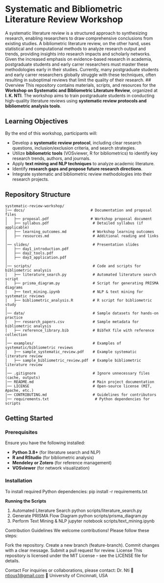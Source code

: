 # Systematic and Bibliometric Literature Review Workshop
A systematic literature review is a structured approach to synthesizing research, enabling researchers to draw comprehensive conclusions from existing studies. A bibliometric literature review, on the other hand, uses statistical and computational methods to analyze research output and trends, providing insights into research impacts and scholarly networks.
Given the increased emphasis on evidence-based research in academia, postgraduate students and early carrer researchers must master these methodologies early in their studies. Currently, many postgraduate students and early carrer researchers globally struggle with these techniques, often resulting in suboptimal reviews that limit the quality of their research. ## Overview
This repository contains materials, scripts, and resources for the **Workshop on Systematic and Bibliometric Literature Review**, organized at **I. K. NTI**. The workshop aims to train postgraduate students in conducting high-quality literature reviews using **systematic review protocols and bibliometric analysis tools**.


## Learning Objectives
By the end of this workshop, participants will:
- Develop a **systematic review protocol**, including clear research questions, inclusion/exclusion criteria, and search strategies.
- Utilize **bibliometric tools** (VOSviewer, R for bibliometrics) to identify key research trends, authors, and journals.
- Apply **text mining and NLP techniques** to analyze academic literature.
- Identify **research gaps and propose future research directions**.
- Integrate systematic and bibliometric review methodologies into their research projects.

## Repository Structure
```
systematic-review-workshop/
│── docs/                              # Documentation and proposal files
│   ├── proposal.pdf                   # Workshop proposal document
│   ├── syllabus.pdf                    # Detailed syllabus (if applicable)
│   ├── learning_outcomes.md            # Workshop learning outcomes
│   ├── resources.md                    # Additional reading and links
│
│── slides/                             # Presentation slides
│   ├── day1_introduction.pdf
│   ├── day2_tools.pdf
│   ├── day3_application.pdf
│
│── scripts/                            # Code and scripts for bibliometric analysis
│   ├── literature_search.py            # Automated literature search script
│   ├── prisma_diagram.py               # Script for generating PRISMA diagrams
│   ├── text_mining.ipynb               # NLP & text mining for systematic reviews
│   ├── bibliometric_analysis.R         # R script for bibliometric study
│
│── data/                               # Sample datasets for hands-on practice
│   ├── research_papers.csv             # Sample metadata for bibliometric analysis
│   ├── reference_library.bib           # BibTeX file with reference collection
│
│── examples/                           # Examples of systematic/bibliometric reviews
│   ├── sample_systematic_review.pdf    # Example systematic literature review
│   ├── sample_bibliometric_review.pdf  # Example bibliometric literature review
│
│── .gitignore                          # Ignore unnecessary files (cache, outputs)
│── README.md                           # Main project documentation
│── LICENSE                             # Open-source license (MIT, Apache, etc.)
│── CONTRIBUTING.md                     # Guidelines for contributors
│── requirements.txt                     # Python dependencies for scripts
```

## Getting Started
### **Prerequisites**
Ensure you have the following installed:
- **Python 3.8+** (for literature search and NLP)
- **R and RStudio** (for bibliometric analysis)
- **Mendeley or Zotero** (for reference management)
- **VOSviewer** (for network visualization)

### **Installation**
To install required Python dependencies:
pip install -r requirements.txt

**Running the Scripts**
1. Automated Literature Search
python scripts/literature_search.py
2. Generate PRISMA Flow Diagram
python scripts/prisma_diagram.py
3. Perform Text Mining & NLP
jupyter notebook scripts/text_mining.ipynb

Contribution Guidelines
We welcome contributions! Please follow these steps:

Fork the repository.
Create a new branch (feature-branch).
Commit changes with a clear message.
Submit a pull request for review.
License
This repository is licensed under the MIT License – see the LICENSE file for details.

Contact
For inquiries or collaborations, please contact: Dr. Nti
📧 ntious1@gmail.com
📍 University of Cincinnati, USA
